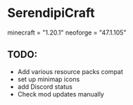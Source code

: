 # SerendipiCraft

minecraft = "1.20.1"
neoforge = "47.1.105"

## TODO:

- Add various resource packs compat
- set up minimap icons
- add Discord status
- Check mod updates manually